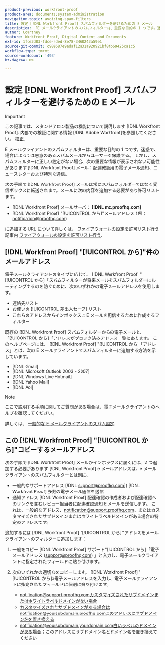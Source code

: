 ```yaml
---
product-previous: workfront-proof
product-area: documents;system-administration
navigation-topic: avoiding-spam-filters
title: 設定 [!DNL Workfront Proof] スパムフィルターを避けるための E メール
description: 「E メールクライアントのスパムフィルターは、重要な目的の 1 つです。迷惑で、場合によっては悪意のあるスパムメールからユーザーを保護する。 しかし、スパムフィルターに正しい設定がない場合、次の重要な情報が表示されない可能性があります [!DNL Workfront Proof] メール：配達確認用の E メール通知、ニュースレター、特別な通信。"
author: Courtney
feature: Workfront Proof, Digital Content and Documents
exl-id: 1fce3d83-fdce-4ded-8e78-3468243a59e1
source-git-commit: c989687e9adaf12a31a920921bf8fb69425ca1c5
workflow-type: tm+mt
source-wordcount: '493'
ht-degree: 0%

---
```


# 設定 [!DNL Workfront Proof] スパムフィルターを避けるための E メール

>[!IMPORTANT]
>
>この記事では、スタンドアロン製品の機能について説明します [!DNL Workfront Proof]. 内部での検証に関する情報 [!DNL Adobe Workfront]を参照してください。 [校正](../../../review-and-approve-work/proofing/proofing.md).

E メールクライアントのスパムフィルターは、重要な目的の 1 つです。迷惑で、場合によっては悪意のあるスパムメールからユーザーを保護する。 しかし、スパムフィルターに正しい設定がない場合、次の重要な情報が表示されない可能性があります [!DNL Workfront Proof] メール：配達確認用の電子メール通知、ニュースレターおよび特別な通信。

次の手順で [!DNL Workfront Proof] メールは常にスパムフォルダーではなく受信ボックスに転送されます。メールに次の内容を追加する必要があり許可リストます。

* [!DNL Workfront Proof] メールサーバ： **[!DNL mx.proofhq.com]**
* [!DNL Workfront Proof] &quot;[!UICONTROL から]&quot;メールアドレス ( 例：notification@proofhq.com)

に追加する URL について詳しくは、 [ファイアウォールの設定を許可リスト行う](../../../administration-and-setup/get-started-wf-administration/configure-your-firewall.md) 記事内 [ファイアウォールの設定を許可リスト行う](../../../administration-and-setup/get-started-wf-administration/configure-your-firewall.md).

## [!DNL Workfront Proof] &quot;[!UICONTROL から]&quot;件のメールアドレス

電子メールクライアントのタイプに応じて、 [!DNL Workfront Proof] &quot;[!UICONTROL から]「スパムフィルターが将来メールをスパムフォルダーにルーティングするのを防ぐために、次のいずれかの電子メールアドレスを使用します。

* 連絡先リスト
* お使いの [!UICONTROL 差出人セーフ] リスト
* これらのアドレスからインボックスに E メールを配信するために作成するフィルター

既存の [!DNL Workfront Proof] スパムフォルダーからの電子メールと、「[!UICONTROL から]「アドレスがブロック済みアドレス一覧にあります。 このヘルプページには、 [!DNL Workfront Proof] &quot;[!UICONTROL から]「アドレス」とは、次の E メールクライアントでスパムフィルターに追加する方法を示しています。

* [!DNL Gmail]
* [!DNL Microsoft Outlook 2003 - 2007]
* [!DNL Windows Live Hotmail]
* [!DNL Yahoo Mail]
* [!DNL Aol]

>[!NOTE]
>
>ここで説明する手順に関してご質問がある場合は、電子メールクライアントのヘルプを確認してください。

詳しくは、 [一般的な E メールクライアントのスパム設定](../../../workfront-proof/wp-emailsntfctns/avoiding-spam-filters/configure-spam-settings-clients.md).

## この [!DNL Workfront Proof] &quot;[!UICONTROL から]&quot;コピーするメールアドレス

次の手順で [!DNL Workfront Proof] メールがインボックスに届くには、2 つ追加する必要があります [!DNL Workfront Proof] e メールアドレスは、e メールクライアントのスパムフィルターとは別に、

* 一般的なサポートアドレス [!DNL support@proofhq.com]( [!DNL Workfront Proof] 多数の電子メール通信を送信
* 通知アドレス [!DNL Workfront Proof] 配達確認の作成者および配達確認へのリンクを含むレビュー担当者に配達確認通知 E メールを送信します。 これは、一般的なアドレス、notification@support.proofhq.com、またはカスタマイズされたサブドメインまたはホワイトラベルドメインがある場合の特定のアドレスです。

追加するには [!DNL Workfront Proof] &quot;[!UICONTROL から]&#39;&#39;アドレスをメールクライアントのフィルターに追加します：

1. 一般をコピー [!DNL Workfront Proof] サポート&quot;[!UICONTROL から]「電子メールアドレス (support@proofhq.com) 」と入力し、電子メールクライアントに指定されたフィールドに貼り付けます。
1. 次のいずれかの適切なをコピーします。 [!DNL Workfront Proof] &quot;[!UICONTROL から]»電子メールアドレスを入力し、電子メールクライアントに指定されたフィールドに個別に貼り付けます。

   * notification@support.proofhq.comカスタマイズされたサブドメインまたはホワイトラベルドメインがない場合
   * カスタマイズされたサブドメインがある場合はnotification@yoursubdomain.proofhq.comこのアドレスにサブドメイン名を置き換える
   * notification@yoursubdomain.yourdomain.com白いラベルのドメインがある場合；このアドレスにサブドメイン名とドメイン名を置き換えてください

<!--
<p data-mc-conditions="QuicksilverOrClassic.Draft mode">See the relevant section below for your email client to find out where to paste in these two Workfront Proof "[!UICONTROL from]" addresses.</p>
-->
